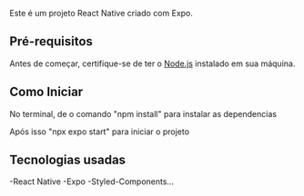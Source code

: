Este é um projeto React Native criado com Expo.

## Pré-requisitos

Antes de começar, certifique-se de ter o [Node.js](https://nodejs.org/) instalado em sua máquina.

## Como Iniciar
No terminal, de o comando "npm install" para instalar as dependencias

Após isso "npx expo start" para iniciar o projeto

## Tecnologias usadas
-React Native
-Expo
-Styled-Components...
